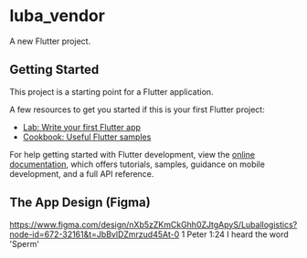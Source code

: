 # luba_vendor

A new Flutter project.

## Getting Started

This project is a starting point for a Flutter application.

A few resources to get you started if this is your first Flutter project:

- [Lab: Write your first Flutter app](https://docs.flutter.dev/get-started/codelab)
- [Cookbook: Useful Flutter samples](https://docs.flutter.dev/cookbook)

For help getting started with Flutter development, view the
[online documentation](https://docs.flutter.dev/), which offers tutorials,
samples, guidance on mobile development, and a full API reference.

## The App Design (Figma)
https://www.figma.com/design/nXb5zZKmCkGhh0ZJtgApyS/Luballogistics?node-id=672-32161&t=JbBvlDZmrzud45At-0
1 Peter 1:24
I heard the word 'Sperm'
